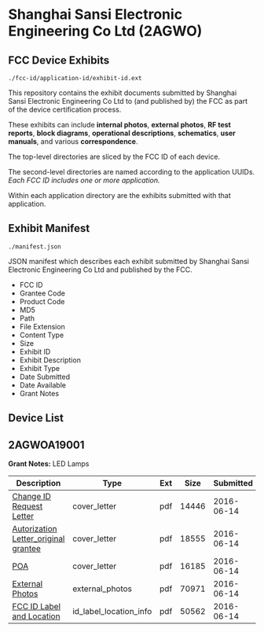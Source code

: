 # Shanghai Sansi Electronic Engineering Co Ltd (2AGWO)
## FCC Device Exhibits

```
./fcc-id/application-id/exhibit-id.ext
```

This repository contains the exhibit documents submitted by Shanghai Sansi Electronic Engineering Co Ltd to (and published by) the FCC as part of the device certification process.

These exhibits can include **internal photos**, **external photos**, **RF test reports**, **block diagrams**, **operational descriptions**, **schematics**, **user manuals**, and various **correspondence**.

The top-level directories are sliced by the FCC ID of each device.

The second-level directories are named according to the application UUIDs. *Each FCC ID includes one or more application.*

Within each application directory are the exhibits submitted with that application. 

## Exhibit Manifest

```
./manifest.json
```

JSON manifest which describes each exhibit submitted by Shanghai Sansi Electronic Engineering Co Ltd and published by the FCC.

- FCC ID
- Grantee Code
- Product Code
- MD5
- Path
- File Extension
- Content Type
- Size
- Exhibit ID
- Exhibit Description
- Exhibit Type
- Date Submitted
- Date Available
- Grant Notes

## Device List
## 2AGWOA19001
**Grant Notes:** LED Lamps

| Description | Type | Ext | Size | Submitted | Available |
| ----------- | ---- | --- | ---- | --------- | --------- |
| [Change ID Request Letter](2AGWOA19001/5f4dee56fcfbb8fce82edbc3b2acf1cf/3027687.pdf) | cover_letter | pdf | 14446 | 2016-06-14 | 2016-06-14 |
| [Autorization Letter_original grantee](2AGWOA19001/5f4dee56fcfbb8fce82edbc3b2acf1cf/3027688.pdf) | cover_letter | pdf | 18555 | 2016-06-14 | 2016-06-14 |
| [POA](2AGWOA19001/5f4dee56fcfbb8fce82edbc3b2acf1cf/3027689.pdf) | cover_letter | pdf | 16185 | 2016-06-14 | 2016-06-14 |
| [External Photos](2AGWOA19001/5f4dee56fcfbb8fce82edbc3b2acf1cf/2945430.pdf) | external_photos | pdf | 70971 | 2016-06-14 | 2016-06-14 |
| [FCC ID Label and Location](2AGWOA19001/5f4dee56fcfbb8fce82edbc3b2acf1cf/3027691.pdf) | id_label_location_info | pdf | 50562 | 2016-06-14 | 2016-06-14 |
